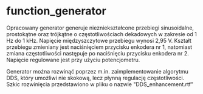 # function_generator

Opracowany generator generuje niezniekształcone przebiegi sinusoidalne, prostokątne oraz trójkątne o częstotliwościach dekadowych w zakresie 
od 1 Hz do 1 kHz. Napięcie międzyszczytowe przebiegu wynosi 2,95 V. Kształt przebiegu zmieniany jest naciśnięciem przycisku enkodera nr 1, natomiast zmiana
częstotliwości następuje po naciśnięciu przycisku enkodera nr 2. Napięcie regulowane jest przy użyciu potencjometru.

Generator można rozwinąć poprzez m.in. zaimplementowanie algorytmu DDS, który umożliwi nie skokową, lecz płynną regulację częstotliwości. Szkic rozwinięcia
przedstawiono w pliku o nazwie "DDS_enhancement.rtf"
